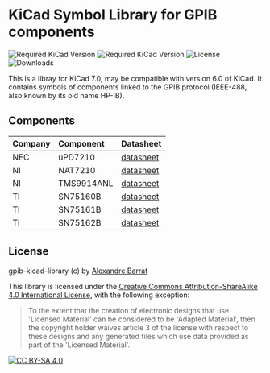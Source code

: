 # KiCad Symbol Library for GPIB components

![Required KiCad Version](https://img.shields.io/badge/kicad-%3E%3D7.0-success)
![Required KiCad Version](https://img.shields.io/badge/kicad-=6.0-orange)
![License](https://img.shields.io/github/license/alba0404/gpib-kicad-library)
![Downloads](https://img.shields.io/github/downloads/alba0404/gpib-kicad-library/total)

This is a libray for KiCad 7.0, may be compatible with version 6.0 of KiCad.
It contains symbols of components linked to the GPIB protocol (IEEE-488, also known by its old name HP-IB).


## Components
|Company|Component|Datasheet|
|:------|:--------|:--------|
| NEC   | uPD7210 | [datasheet](https://z3d9b7u8.stackpathcdn.com/pdf-down/U/P/D/UPD7210_NEC.pdf) |
| NI    | NAT7210 | [datasheet](https://docs-be.ni.com/bundle/nat7210-4882chip-specs/raw/resource/enus/372012d.pdf) |
| NI    | TMS9914ANL | [datasheet](http://www.bitsavers.org/components/ti/TMS9900/TMS9914A_General_Purpose_Interface_Bus_Controller_Data_Manual_Dec82.pdf) |
| TI    | SN75160B | [datasheet](https://www.ti.com/lit/ds/symlink/sn75160b.pdf) |
| TI    | SN75161B | [datasheet](https://www.ti.com/lit/ds/symlink/sn75161b.pdf) |
| TI    | SN75162B | [datasheet](https://www.ti.com/lit/ds/symlink/sn75162b.pdf) |


## License
gpib-kicad-library (c) by [Alexandre Barrat](https://github.com/Alba0404)

This library is licensed under the [Creative Commons Attribution-ShareAlike 4.0 International License](https://creativecommons.org/licenses/by-sa/4.0/legalcode), with the following exception:
> To the extent that the creation of electronic designs that use 'Licensed Material' can be considered to be 'Adapted Material', then the copyright holder waives article 3 of the license with respect to these designs and any generated files which use data provided as part of the 'Licensed Material'.

[![CC BY-SA 4.0](https://mirrors.creativecommons.org/presskit/buttons/88x31/svg/by-sa.svg)](https://creativecommons.org/licenses/by-sa/4.0/legalcode)
